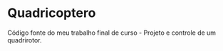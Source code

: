 Quadricoptero
=============

Código fonte do meu trabalho final de curso - Projeto e controle de um quadrirotor.
